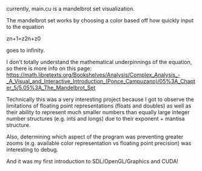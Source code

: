 currently, main.cu is a mandelbrot set visualization.

The mandelbrot set works by choosing a color based off how quickly input to the equation

zn+1=z2n+z0

goes to infinity.

I don't totally understand the mathematical underpinnings of the equation, so there is more info on this page: https://math.libretexts.org/Bookshelves/Analysis/Complex_Analysis_-_A_Visual_and_Interactive_Introduction_(Ponce_Campuzano)/05%3A_Chapter_5/5.05%3A_The_Mandelbrot_Set

Technically this was a very interesting project because I got to observe the limitations of floating point representations (floats and doubles) as well as their ability to represent much smaller numbers than equally large integer number structures (e.g. ints and longs) due to their exponent + mantisa structure.

Also, determining which aspect of the program was preventing greater zooms (e.g. available color representation vs floating point precision) was interesting to debug.

And it was my first introduction to SDL/OpenGL/Graphics and CUDA!
